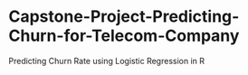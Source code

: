 # Capstone-Project-Predicting-Churn-for-Telecom-Company
Predicting Churn Rate using Logistic Regression in R
